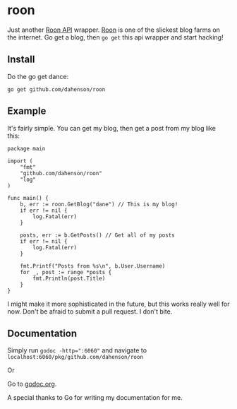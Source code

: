 # roon

Just another [Roon API](https://roon.io/developer) wrapper. [Roon](https://roon.io) is one of the slickest blog farms on the internet. Go get a blog, then `go get` this api wrapper and start hacking!

## Install
Do the go get dance:

`go get github.com/dahenson/roon`

## Example
It's fairly simple. You can get my blog, then get a post from my blog like this:


```
package main

import (
	"fmt"
	"github.com/dahenson/roon"
	"log"
)

func main() {
	b, err := roon.GetBlog("dane") // This is my blog!
	if err != nil {
		log.Fatal(err)
	}

	posts, err := b.GetPosts() // Get all of my posts
	if err != nil {
		log.Fatal(err)
	}

	fmt.Printf("Posts from %s\n", b.User.Username)
	for _, post := range *posts {
		fmt.Println(post.Title)
	}
}
```

I might make it more sophisticated in the future, but this works really well for now. Don't be afraid to submit a pull request. I don't bite.

## Documentation

Simply run `godoc -http=":6060"` and navigate to `localhost:6060/pkg/github.com/dahenson/roon`

Or

Go to [godoc.org](http://godoc.org/github.com/dahenson/roon).

A special thanks to Go for writing my documentation for me.